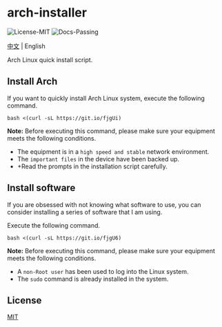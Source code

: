 # arch-installer

![License-MIT](https://img.shields.io/badge/License-MIT-blue.svg)
![Docs-Passing](https://img.shields.io/badge/Docs-Passing-green.svg)

[中文](docs/README-CN.md) | English

Arch Linux quick install script.

## Install Arch

If you want to quickly install Arch Linux system, execute the following command.

```Shell
bash <(curl -sL https://git.io/fjgUi)
```

**Note:**
Before executing this command, please make sure your equipment meets the following conditions.

+ The equipment is in a ``high speed and stable`` network environment.
+ The ``important files`` in the device have been backed up.
+ +Read the prompts in the installation script carefully.

## Install software

If you are obsessed with not knowing what software to use,
you can consider installing a series of software that I am using.

Execute the following command.

```Shell
bash <(curl -sL https://git.io/fjgU6)
```

**Note:**
Before executing this command, please make sure your equipment meets the following conditions.

+ A ``non-Root user`` has been used to log into the Linux system.
+ The ``sudo`` command is already installed in the system.

## License

[MIT](LICENSE)

